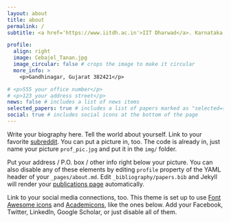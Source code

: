 ```yaml
---
layout: about
title: about
permalink: /
subtitle: <a href='https://www.iitdh.ac.in'>IIT Dharwad</a>. Karnataka, India.

profile:
  align: right
  image: Cebajel_Tanan.jpg
  image_circular: false # crops the image to make it circular
  more_info: >
    <p>Gandhinagar, Gujarat 382421</p>

# <p>555 your office number</p>
# <p>123 your address street</p>
news: false # includes a list of news items
selected_papers: true # includes a list of papers marked as "selected={true}"
social: true # includes social icons at the bottom of the page
---
```


Write your biography here. Tell the world about yourself. Link to your favorite [subreddit](http://reddit.com). You can put a picture in, too. The code is already in, just name your picture `prof_pic.jpg` and put it in the `img/` folder.

Put your address / P.O. box / other info right below your picture. You can also disable any of these elements by editing `profile` property of the YAML header of your `_pages/about.md`. Edit `_bibliography/papers.bib` and Jekyll will render your [publications page](/al-folio/publications/) automatically.

Link to your social media connections, too. This theme is set up to use [Font Awesome icons](https://fontawesome.com/) and [Academicons](https://jpswalsh.github.io/academicons/), like the ones below. Add your Facebook, Twitter, LinkedIn, Google Scholar, or just disable all of them.
